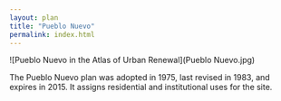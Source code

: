 ```yaml
---
layout: plan
title: "Pueblo Nuevo"
permalink: index.html
---
```


![Pueblo Nuevo in the Atlas of Urban Renewal](Pueblo Nuevo.jpg)

The Pueblo Nuevo plan was adopted in 1975, last revised in 1983, and expires in 2015. It assigns residential and institutional uses for the site. 
